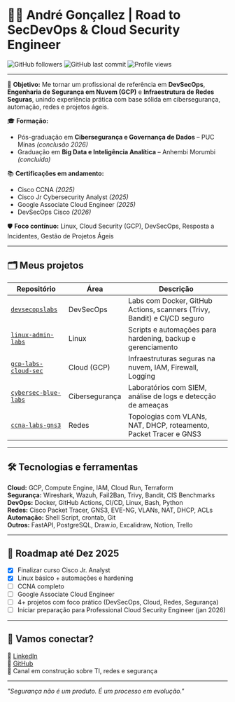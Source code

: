 # 👨‍💻 André Gonçallez | Road to SecDevOps & Cloud Security Engineer

![GitHub followers](https://img.shields.io/github/followers/AndreGoncallez?style=social)
![GitHub last commit](https://img.shields.io/github/last-commit/AndreGoncallez?label=Último%20commit)
![Profile views](https://komarev.com/ghpvc/?username=AndreGoncallez)

---

🎯 **Objetivo:** Me tornar um profissional de referência em **DevSecOps**, **Engenharia de Segurança em Nuvem (GCP)** e **Infraestrutura de Redes Seguras**, unindo experiência prática com base sólida em cibersegurança, automação, redes e projetos ágeis.

🎓 **Formação:**
- Pós-graduação em **Cibersegurança e Governança de Dados** – PUC Minas *(conclusão 2026)*
- Graduação em **Big Data e Inteligência Analítica** – Anhembi Morumbi *(concluída)*

📚 **Certificações em andamento:**
- Cisco CCNA *(2025)*
- Cisco Jr Cybersecurity Analyst *(2025)*
- Google Associate Cloud Engineer *(2025)*
- DevSecOps Cisco *(2026)*

🛡️ **Foco contínuo:** Linux, Cloud Security (GCP), DevSecOps, Resposta a Incidentes, Gestão de Projetos Ágeis

---

## 🗂️ Meus projetos

| Repositório | Área | Descrição |
|-------------|------|-----------|
| [`devsecopslabs`](https://github.com/AndreGoncallez/devsecopslabs) | DevSecOps | Labs com Docker, GitHub Actions, scanners (Trivy, Bandit) e CI/CD seguro |
| [`linux-admin-labs`](https://github.com/AndreGoncallez/linux-admin-labs) | Linux | Scripts e automações para hardening, backup e gerenciamento |
| [`gcp-labs-cloud-sec`](https://github.com/AndreGoncallez/gcp-labs-cloud-sec) | Cloud (GCP) | Infraestruturas seguras na nuvem, IAM, Firewall, Logging |
| [`cybersec-blue-labs`](https://github.com/AndreGoncallez/cybersec-blue-labs) | Cibersegurança | Laboratórios com SIEM, análise de logs e detecção de ameaças |
| [`ccna-labs-gns3`](https://github.com/AndreGoncallez/ccna-labs-gns3) | Redes | Topologias com VLANs, NAT, DHCP, roteamento, Packet Tracer e GNS3 |

---

## 🛠️ Tecnologias e ferramentas

**Cloud:** GCP, Compute Engine, IAM, Cloud Run, Terraform  
**Segurança:** Wireshark, Wazuh, Fail2Ban, Trivy, Bandit, CIS Benchmarks  
**DevOps:** Docker, GitHub Actions, CI/CD, Linux, Bash, Python  
**Redes:** Cisco Packet Tracer, GNS3, EVE-NG, VLANs, NAT, DHCP, ACLs  
**Automação:** Shell Script, crontab, Git  
**Outros:** FastAPI, PostgreSQL, Draw.io, Excalidraw, Notion, Trello

---

## 📍 Roadmap até Dez 2025

- [x] Finalizar curso Cisco Jr. Analyst
- [x] Linux básico + automações e hardening
- [ ] CCNA completo
- [ ] Google Associate Cloud Engineer
- [ ] 4+ projetos com foco prático (DevSecOps, Cloud, Redes, Segurança)
- [ ] Iniciar preparação para Professional Cloud Security Engineer (jan 2026)

---

## 🤝 Vamos conectar?

🔗 [LinkedIn](https://www.linkedin.com/in/andregoncallez/)  
🐙 [GitHub](https://github.com/AndreGoncallez)  
🎥 Canal em construção sobre TI, redes e segurança

---

_"Segurança não é um produto. É um processo em evolução."_
